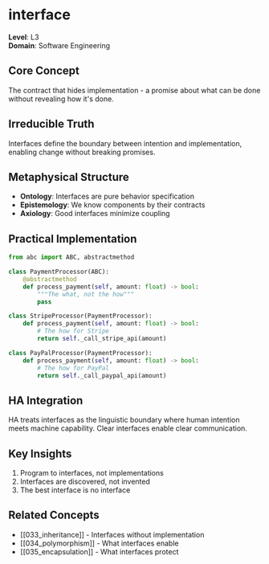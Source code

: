 # interface

**Level**: L3  
**Domain**: Software Engineering

## Core Concept
The contract that hides implementation - a promise about what can be done without revealing how it's done.

## Irreducible Truth
Interfaces define the boundary between intention and implementation, enabling change without breaking promises.

## Metaphysical Structure
- **Ontology**: Interfaces are pure behavior specification
- **Epistemology**: We know components by their contracts
- **Axiology**: Good interfaces minimize coupling

## Practical Implementation
```python
from abc import ABC, abstractmethod

class PaymentProcessor(ABC):
    @abstractmethod
    def process_payment(self, amount: float) -> bool:
        """The what, not the how"""
        pass

class StripeProcessor(PaymentProcessor):
    def process_payment(self, amount: float) -> bool:
        # The how for Stripe
        return self._call_stripe_api(amount)

class PayPalProcessor(PaymentProcessor):
    def process_payment(self, amount: float) -> bool:
        # The how for PayPal
        return self._call_paypal_api(amount)
```

## HA Integration
HA treats interfaces as the linguistic boundary where human intention meets machine capability. Clear interfaces enable clear communication.

## Key Insights
1. Program to interfaces, not implementations
2. Interfaces are discovered, not invented
3. The best interface is no interface

## Related Concepts
- [[033_inheritance]] - Interfaces without implementation
- [[034_polymorphism]] - What interfaces enable
- [[035_encapsulation]] - What interfaces protect